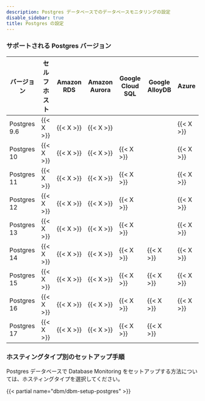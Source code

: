 ```yaml
---
description: Postgres データベースでのデータベースモニタリングの設定
disable_sidebar: true
title: Postgres の設定
---
```

### サポートされる Postgres バージョン

| バージョン      | セルフホスト | Amazon RDS | Amazon Aurora | Google Cloud SQL | Google AlloyDB | Azure     |
|--------------|-------------|------------|---------------|------------------|----------------|-----------|
| Postgres 9.6 | {{< X >}}   | {{< X >}}  | {{< X >}}     |                  |                | {{< X >}} |
| Postgres 10  | {{< X >}}   | {{< X >}}  | {{< X >}}     | {{< X >}}        |                | {{< X >}} |
| Postgres 11  | {{< X >}}   | {{< X >}}  | {{< X >}}     | {{< X >}}        |                | {{< X >}} |
| Postgres 12  | {{< X >}}   | {{< X >}}  | {{< X >}}     | {{< X >}}        |                | {{< X >}} |
| Postgres 13  | {{< X >}}   | {{< X >}}  | {{< X >}}     | {{< X >}}        |                | {{< X >}} |
| Postgres 14  | {{< X >}}   | {{< X >}}  | {{< X >}}     | {{< X >}}        | {{< X >}}      | {{< X >}} |
| Postgres 15  | {{< X >}}   | {{< X >}}  | {{< X >}}     | {{< X >}}        | {{< X >}}      | {{< X >}} |
| Postgres 16  | {{< X >}}   | {{< X >}}  | {{< X >}}     | {{< X >}}        | {{< X >}}      | {{< X >}} |
| Postgres 17  | {{< X >}}   | {{< X >}}  | {{< X >}}     | {{< X >}}        | {{< X >}}      |           |

### ホスティングタイプ別のセットアップ手順

Postgres データベースで Database Monitoring をセットアップする方法については、ホスティングタイプを選択してください。

{{< partial name="dbm/dbm-setup-postgres" >}}

<br>